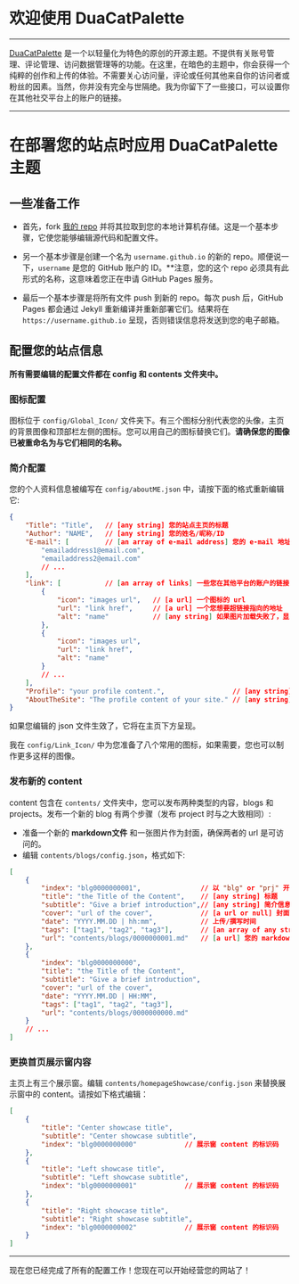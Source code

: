 # 欢迎使用 DuaCatPalette

---

[DuaCatPalette](https://github.com/Duawieh/theme_DuaCatPalette?_blank "Link to my repository") 是一个以轻量化为特色的原创的开源主题。不提供有关账号管理、评论管理、访问数据管理等的功能。在这里，在暗色的主题中，你会获得一个纯粹的创作和上传的体验。不需要关心访问量，评论或任何其他来自你的访问者或粉丝的因素。当然，你并没有完全与世隔绝。我为你留下了一些接口，可以设置你在其他社交平台上的账户的链接。

---



# 在部署您的站点时应用 DuaCatPalette 主题



## 一些准备工作

- 首先，fork [我的 repo](https://github.com/Duawieh/theme_DuaCatPalette?_blank "前往我的 repo") 并将其拉取到您的本地计算机存储。这是一个基本步骤，它使您能够编辑源代码和配置文件。

- 另一个基本步骤是创建一个名为 `username.github.io` 的新的 repo。顺便说一下，`username` 是您的 GitHub 账户的 ID。**注意，您的这个 repo 必须具有此形式的名称，这意味着您正在申请 GitHub Pages 服务。

- 最后一个基本步骤是将所有文件 push 到新的 repo。每次 push 后，GitHub Pages 都会通过 Jekyll 重新编译并重新部署它们。结果将在 `https://username.github.io` 呈现，否则错误信息将发送到您的电子邮箱。



## 配置您的站点信息

**所有需要编辑的配置文件都在 config 和 contents 文件夹中。**



### 图标配置

图标位于 `config/Global_Icon/` 文件夹下。有三个图标分别代表您的头像，主页的背景图像和顶部栏左侧的图标。您可以用自己的图标替换它们。**请确保您的图像已被重命名为与它们相同的名称。**



### 简介配置

您的个人资料信息被编写在 `config/aboutME.json` 中，请按下面的格式重新编辑它:

```json
{
    "Title": "Title",   // [any string] 您的站点主页的标题
    "Author": "NAME",	// [any string] 您的姓名/昵称/ID
    "E-mail": [			// [an array of e-mail address] 您的 e-mail 地址
    	"emailaddress1@email.com",
        "emailaddress2@email.com"
        // ...
    ],
    "link": [			// [an array of links] 一些您在其他平台的账户的链接
        {
            "icon": "images url",	// [a url] 一个图标的 url
            "url": "link href",		// [a url] 一个您想要超链接指向的地址
            "alt": "name"			// [any string] 如果图片加载失败了，显示什么信息
        },
        {
            "icon": "images url",
            "url": "link href",
            "alt": "name"
        }
        // ...
    ],
    "Profile": "your profile content.",					// [any string] 您的个人简介
    "AboutTheSite": "The profile content of your site."	// [any string] 站点介绍
}
```

如果您编辑的 json 文件生效了，它将在主页下方呈现。

我在 `config/Link_Icon/` 中为您准备了八个常用的图标，如果需要，您也可以制作更多这样的图像。



### 发布新的 content

content 包含在 `contents/` 文件夹中，您可以发布两种类型的内容，blogs 和 projects。发布一个新的 blog 有两个步骤（发布 project 时与之大致相同）:

- 准备一个新的 **markdown文件** 和一张图片作为封面，确保两者的 url 是可访问的。
- 编辑 `contents/blogs/config.json`，格式如下:

```json
[
    {
        "index": "blg0000000001",				// 以 "blg" or "prj" 开头的唯一标识码
        "title": "the Title of the Content",	// [any string] 标题
        "subtitle": "Give a brief introduction",// [any string] 简介信息
        "cover": "url of the cover",			// [a url or null] 封面的 url，无封面请填 null
        "date": "YYYY.MM.DD | hh:mm",			// 上传/撰写时间
        "tags": ["tag1", "tag2", "tag3"],		// [an array of any string] 标签
        "url": "contents/blogs/0000000001.md"	// [a url] 您的 markdown 文件的地址
    },
    {
        "index": "blg0000000000",
        "title": "the Title of the Content",
        "subtitle": "Give a brief introduction",
        "cover": "url of the cover",
        "date": "YYYY.MM.DD | HH:MM",
        "tags": ["tag1", "tag2", "tag3"],
        "url": "contents/blogs/0000000000.md"
    }
    // ...
]
```



### 更换首页展示窗内容

主页上有三个展示窗。编辑 `contents/homepageShowcase/config.json` 来替换展示窗中的 content。请按如下格式编辑：

```json
[
    {
        "title": "Center showcase title", 
        "subtitle": "Center showcase subtitle", 
        "index": "blg0000000000"			// 展示窗 content 的标识码
    },
    {
        "title": "Left showcase title", 
        "subtitle": "Left showcase subtitle", 
        "index": "blg0000000001"			// 展示窗 content 的标识码
    },
    {
        "title": "Right showcase title", 
        "subtitle": "Right showcase subtitle", 
        "index": "blg0000000002"			// 展示窗 content 的标识码
    }
]
```



---



现在您已经完成了所有的配置工作！您现在可以开始经营您的网站了！
